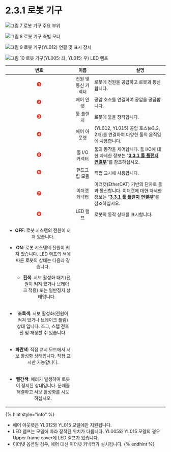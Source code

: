 # 2.3.1 로봇 기구

![그림 7 로봇 기구 주요 부위](../../.gitbook/assets/cobot\_part\_name\_1.png)

![그림 8 로봇 기구 축별 모터](../../.gitbook/assets/cobot\_part\_name\_2.png)

![그림 9 로봇 기구(YL012) 연결 및 표시 장치](../../.gitbook/assets/cobot\_part\_name\_3.png)

![그림 10 로봇 기구(YL005: 좌, YL015: 우) LED 램프](../../.gitbook/assets/cobot\_part\_name\_4.png)

|                                                                                                                  **번호**                                                                                                                  |    **이름**   | 　　　　　**설명**                                                                                                                                                   |
| :--------------------------------------------------------------------------------------------------------------------------------------------------------------------------------------------------------------------------------------: | :---------: | ------------------------------------------------------------------------------------------------------------------------------------------------------------- |
|                                                                                                     ![](../../.gitbook/assets/1.png)                                                                                                     | 전원 및 통신 커넥터 | 로봇에 전원을 공급하고 로봇과 통신합니다.                                                                                                                                       |
|                                                                                                     ![](../../.gitbook/assets/2.png)                                                                                                     |    에어 인렛    | 공압 호스를 연결하여 공압을 공급합니다.                                                                                                                                        |
|                                                                                                     ![](../../.gitbook/assets/3.png)                                                                                                     |    툴 플랜지    | 로봇에 툴을 장착합니다.                                                                                                                                                 |
|                                                                                                     ![](../../.gitbook/assets/4.png)                                                                                                     |    에어 아웃렛   | (YL012, YL015) 공압 호스(ø3.2, 2개)를 연결하여 다양한 툴의 움직임에 사용합니다.                                                                                                       |
|                                                                                                     ![](../../.gitbook/assets/5.png)                                                                                                     |  툴 I/O 커넥터  | 툴의 동작을 제어합니다. 툴 I/O에 대한 자세한 정보는 “[**3.3.1 툴 플랜지 연결부**](../../3-product-install/3-3-robot-interface/1-tool-flange-connection-point/)”를 참조하십시오.                 |
|                                                                                                     ![](../../.gitbook/assets/6.png)                                                                                                     |   핸드그립 모듈   | 직접 교시에 사용합니다.                                                                                                                                                 |
|                                                                                                     ![](../../.gitbook/assets/7.png)                                                                                                     |   이더캣 커넥터   | 이더캣(EtherCAT) 기반의 단자로 툴과 통신합니다. 이더캣에 대한 자세한 정보는 “[**3.3.1 툴 플랜지 연결부**](../../3-product-install/3-3-robot-interface/1-tool-flange-connection-point/)”를 참조하십시오. |
|                                                                                                     ![](../../.gitbook/assets/8.png)                                                                                                     |    LED 램프   | 로봇의 동작 상태를 표시합니다.                                                                                                                                             |
| <ul><li><strong>OFF</strong>: 로봇 시스템의 전원이 꺼져 있습니다.</li><li><p><strong>ON</strong>: 로봇 시스템의 전원이 켜져 있습니다. LED 램프의 색에 따른 로봇의 상태는 다음과 같습니다.</p><ul><li><strong>흰색</strong>: 서보 활성화 대기(전원이 켜져 있거나 브레이크 적용) 또는 일반정지 상태입니다.</li></ul></li></ul> |             |                                                                                                                                                               |
|                                                                    <ul><li><strong>초록색</strong>: 서보 활성화(전원이 켜져 있거나 브레이크 풀림) 상태 입니다. 조그, 스텝 전후진 및 재생할 수 있습니다.</li></ul>                                                                   |             |                                                                                                                                                               |
|                                                                              <ul><li><strong>파란색</strong>: 직접 교시 모드에서 서보 활성화 상태입니다. 직접 교시만 가능합니다.</li></ul>                                                                              |             |                                                                                                                                                               |
|                                                                         <ul><li><strong>빨간색</strong>: 에러가 발생하여 로봇이 정지된 상태입니다. 문제를 해결하고 서보 활성화를 시도하십시오.</li></ul>                                                                         |             |                                                                                                                                                               |

{% hint style="info" %}
* 에어 아웃렛은 YL012와 YL015 모델에만 지원됩니다.
* LED 램프는 모델에 따라 장착된 위치가 다릅니다. YL005와 YL015 모델의 경우 Upper frame cover에 LED 램프가 있습니다.
* 이더넷 옵션일 경우, 에어 대신 이더넷 커넥터가 설치됩니다.
{% endhint %}
